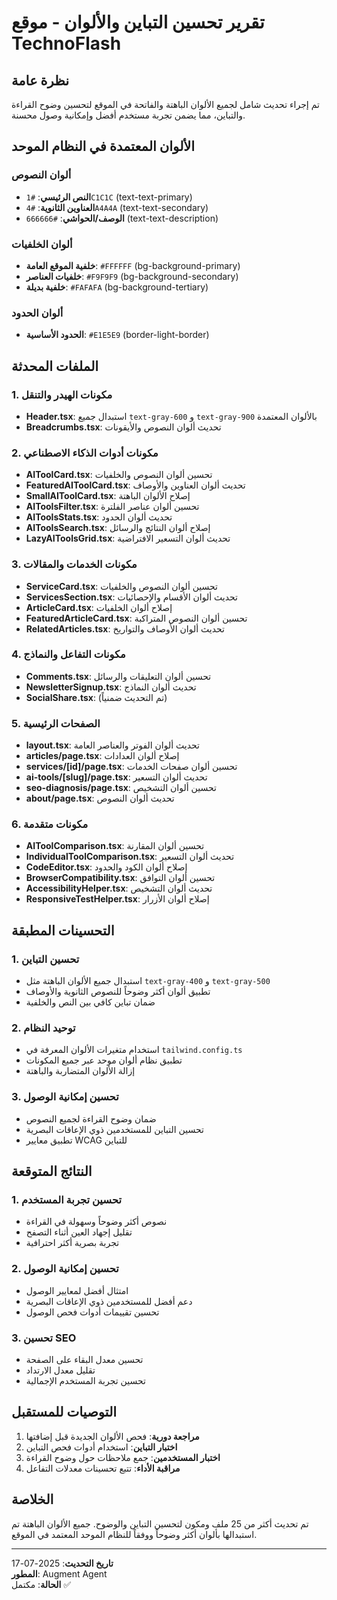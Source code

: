 # تقرير تحسين التباين والألوان - موقع TechnoFlash

## نظرة عامة
تم إجراء تحديث شامل لجميع الألوان الباهتة والفاتحة في الموقع لتحسين وضوح القراءة والتباين، مما يضمن تجربة مستخدم أفضل وإمكانية وصول محسنة.

## الألوان المعتمدة في النظام الموحد

### ألوان النصوص
- **النص الرئيسي**: `#1C1C1C` (text-text-primary)
- **العناوين الثانوية**: `#4A4A4A` (text-text-secondary)  
- **الوصف/الحواشي**: `#666666` (text-text-description)

### ألوان الخلفيات
- **خلفية الموقع العامة**: `#FFFFFF` (bg-background-primary)
- **خلفيات العناصر**: `#F9F9F9` (bg-background-secondary)
- **خلفية بديلة**: `#FAFAFA` (bg-background-tertiary)

### ألوان الحدود
- **الحدود الأساسية**: `#E1E5E9` (border-light-border)

## الملفات المحدثة

### 1. مكونات الهيدر والتنقل
- **Header.tsx**: استبدال جميع `text-gray-600` و `text-gray-900` بالألوان المعتمدة
- **Breadcrumbs.tsx**: تحديث ألوان النصوص والأيقونات

### 2. مكونات أدوات الذكاء الاصطناعي
- **AIToolCard.tsx**: تحسين ألوان النصوص والخلفيات
- **FeaturedAIToolCard.tsx**: تحديث ألوان العناوين والأوصاف
- **SmallAIToolCard.tsx**: إصلاح الألوان الباهتة
- **AIToolsFilter.tsx**: تحسين ألوان عناصر الفلترة
- **AIToolsStats.tsx**: تحديث ألوان الحدود
- **AIToolsSearch.tsx**: إصلاح ألوان النتائج والرسائل
- **LazyAIToolsGrid.tsx**: تحديث ألوان التسعير الافتراضية

### 3. مكونات الخدمات والمقالات
- **ServiceCard.tsx**: تحسين ألوان النصوص والخلفيات
- **ServicesSection.tsx**: تحديث ألوان الأقسام والإحصائيات
- **ArticleCard.tsx**: إصلاح ألوان الخلفيات
- **FeaturedArticleCard.tsx**: تحسين ألوان النصوص المتراكبة
- **RelatedArticles.tsx**: تحديث ألوان الأوصاف والتواريخ

### 4. مكونات التفاعل والنماذج
- **Comments.tsx**: تحسين ألوان التعليقات والرسائل
- **NewsletterSignup.tsx**: تحديث ألوان النماذج
- **SocialShare.tsx**: (تم التحديث ضمنياً)

### 5. الصفحات الرئيسية
- **layout.tsx**: تحديث ألوان الفوتر والعناصر العامة
- **articles/page.tsx**: إصلاح ألوان العدادات
- **services/[id]/page.tsx**: تحسين ألوان صفحات الخدمات
- **ai-tools/[slug]/page.tsx**: تحديث ألوان التسعير
- **seo-diagnosis/page.tsx**: تحسين ألوان التشخيص
- **about/page.tsx**: تحديث ألوان النصوص

### 6. مكونات متقدمة
- **AIToolComparison.tsx**: تحسين ألوان المقارنة
- **IndividualToolComparison.tsx**: تحديث ألوان التسعير
- **CodeEditor.tsx**: إصلاح ألوان الكود والحدود
- **BrowserCompatibility.tsx**: تحسين ألوان التوافق
- **AccessibilityHelper.tsx**: تحديث ألوان التشخيص
- **ResponsiveTestHelper.tsx**: إصلاح ألوان الأزرار

## التحسينات المطبقة

### 1. تحسين التباين
- استبدال جميع الألوان الباهتة مثل `text-gray-400` و `text-gray-500`
- تطبيق ألوان أكثر وضوحاً للنصوص الثانوية والأوصاف
- ضمان تباين كافي بين النص والخلفية

### 2. توحيد النظام
- استخدام متغيرات الألوان المعرفة في `tailwind.config.ts`
- تطبيق نظام ألوان موحد عبر جميع المكونات
- إزالة الألوان المتضاربة والباهتة

### 3. تحسين إمكانية الوصول
- ضمان وضوح القراءة لجميع النصوص
- تحسين التباين للمستخدمين ذوي الإعاقات البصرية
- تطبيق معايير WCAG للتباين

## النتائج المتوقعة

### 1. تحسين تجربة المستخدم
- نصوص أكثر وضوحاً وسهولة في القراءة
- تقليل إجهاد العين أثناء التصفح
- تجربة بصرية أكثر احترافية

### 2. تحسين إمكانية الوصول
- امتثال أفضل لمعايير الوصول
- دعم أفضل للمستخدمين ذوي الإعاقات البصرية
- تحسين تقييمات أدوات فحص الوصول

### 3. تحسين SEO
- تحسين معدل البقاء على الصفحة
- تقليل معدل الارتداد
- تحسين تجربة المستخدم الإجمالية

## التوصيات للمستقبل

1. **مراجعة دورية**: فحص الألوان الجديدة قبل إضافتها
2. **اختبار التباين**: استخدام أدوات فحص التباين
3. **اختبار المستخدمين**: جمع ملاحظات حول وضوح القراءة
4. **مراقبة الأداء**: تتبع تحسينات معدلات التفاعل

## الخلاصة
تم تحديث أكثر من 25 ملف ومكون لتحسين التباين والوضوح. جميع الألوان الباهتة تم استبدالها بألوان أكثر وضوحاً ووفقاً للنظام الموحد المعتمد في الموقع.

---
**تاريخ التحديث**: 2025-07-17  
**المطور**: Augment Agent  
**الحالة**: مكتمل ✅
